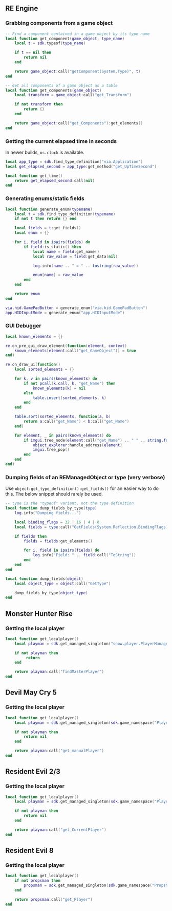 ## RE Engine
### Grabbing components from a game object
```lua
-- Find a component contained in a game object by its type name
local function get_component(game_object, type_name)
    local t = sdk.typeof(type_name)

    if t == nil then 
        return nil
    end

    return game_object:call("getComponent(System.Type)", t)
end

-- Get all components of a game object as a table
local function get_components(game_object)
    local transform = game_object:call("get_Transform")

    if not transform then
        return {}
    end

    return game_object:call("get_Components"):get_elements()
end
```

### Getting the current elapsed time in seconds
In newer builds, `os.clock` is available.

```lua
local app_type = sdk.find_type_definition("via.Application")
local get_elapsed_second = app_type:get_method("get_UpTimeSecond")

local function get_time()
    return get_elapsed_second:call(nil)
end
```

### Generating enums/static fields
```lua
local function generate_enum(typename)
    local t = sdk.find_type_definition(typename)
    if not t then return {} end

    local fields = t:get_fields()
    local enum = {}

    for i, field in ipairs(fields) do
        if field:is_static() then
            local name = field:get_name()
            local raw_value = field:get_data(nil)

            log.info(name .. " = " .. tostring(raw_value))

            enum[name] = raw_value
        end
    end

    return enum
end

via.hid.GamePadButton = generate_enum("via.hid.GamePadButton")
app.HIDInputMode = generate_enum("app.HIDInputMode")
```

### GUI Debugger
```lua
local known_elements = {}

re.on_pre_gui_draw_element(function(element, context)
    known_elements[element:call("get_GameObject")] = true
end)

re.on_draw_ui(function()
    local sorted_elements = {}

    for k, v in pairs(known_elements) do
        if not pcall(k.call, k, "get_Name") then
            known_elements[k] = nil
        else
            table.insert(sorted_elements, k)
        end
    end

    table.sort(sorted_elements, function(a, b)
        return a:call("get_Name") < b:call("get_Name")
    end)

    for element, _ in pairs(known_elements) do
        if imgui.tree_node(element:call("get_Name") .. " " .. string.format("%x", element:get_address())) then
            object_explorer:handle_address(element)
            imgui.tree_pop()
        end
    end
end)
```

### Dumping fields of an REManagedObject or type (very verbose)
Use `object:get_type_definition():get_fields()` for an easier way to do this. The below snippet should rarely be used.

```lua
-- type is the "typeof" variant, not the type definition
local function dump_fields_by_type(type)
    log.info("Dumping fields...")

    local binding_flags = 32 | 16 | 4 | 8
    local fields = type:call("GetFields(System.Reflection.BindingFlags)", binding_flags)

    if fields then
        fields = fields:get_elements()

        for i, field in ipairs(fields) do
            log.info("Field: " .. field:call("ToString"))
        end
    end
end

local function dump_fields(object)
    local object_type = object:call("GetType")

    dump_fields_by_type(object_type)
end
```

## Monster Hunter Rise
### Getting the local player
```lua
local function get_localplayer()
    local playman = sdk.get_managed_singleton("snow.player.PlayerManager")

    if not playman then 
         return 
    end

    return playman:call("findMasterPlayer")
end
```

## Devil May Cry 5
### Getting the local player
```lua
local function get_localplayer()
    local playman = sdk.get_managed_singleton(sdk.game_namespace("PlayerManager"))

    if not playman then
        return nil
    end

    return playman:call("get_manualPlayer")
end
```

## Resident Evil 2/3
### Getting the local player
```lua
local function get_localplayer()
    local playman = sdk.get_managed_singleton(sdk.game_namespace("PlayerManager"))

    if not playman then
        return nil
    end

    return playman:call("get_CurrentPlayer")
end
```

## Resident Evil 8
### Getting the local player
```lua
local function get_localplayer()
    if not propsman then
        propsman = sdk.get_managed_singleton(sdk.game_namespace("PropsManager"))
    end

    return propsman:call("get_Player")
end
```